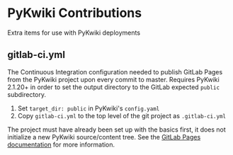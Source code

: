 PyKwiki Contributions
=====================

Extra items for use with PyKwiki deployments

## gitlab-ci.yml

The Continuous Integration configuration needed to publish GitLab Pages from the PyKwiki project upon every commit to master. Requires PyKwiki 2.1.20+ in order to set the output directory to the GitLab expected `public` subdirectory.

1. Set `target_dir: public` in PyKwiki's `config.yaml`
1. Copy `gitlab-ci.yml` to the top level of the git project as `.gitlab-ci.yml`

The project must have already been set up with the basics first, it does not initialize a new PyKwiki source/content tree. See the [GitLab Pages documentation](https://docs.gitlab.com/ee/user/project/pages/) for more information.


